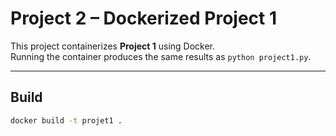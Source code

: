 # Project 2 – Dockerized Project 1

This project containerizes **Project 1** using Docker.  
Running the container produces the same results as `python project1.py`.

---

## Build

```bash
docker build -t projet1 .

